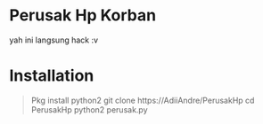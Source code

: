 # Perusak Hp Korban
yah ini langsung hack :v

# Installation

> Pkg install python2
> git clone https://AdiiAndre/PerusakHp
> cd PerusakHp
> python2 perusak.py
